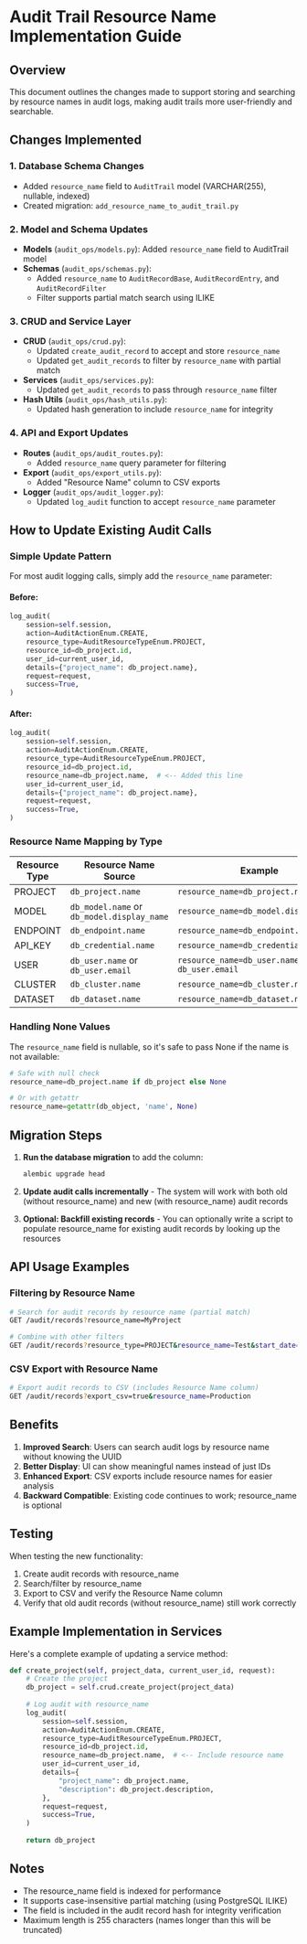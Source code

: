 # Audit Trail Resource Name Implementation Guide

## Overview
This document outlines the changes made to support storing and searching by resource names in audit logs, making audit trails more user-friendly and searchable.

## Changes Implemented

### 1. Database Schema Changes
- Added `resource_name` field to `AuditTrail` model (VARCHAR(255), nullable, indexed)
- Created migration: `add_resource_name_to_audit_trail.py`

### 2. Model and Schema Updates
- **Models** (`audit_ops/models.py`): Added `resource_name` field to AuditTrail model
- **Schemas** (`audit_ops/schemas.py`): 
  - Added `resource_name` to `AuditRecordBase`, `AuditRecordEntry`, and `AuditRecordFilter`
  - Filter supports partial match search using ILIKE

### 3. CRUD and Service Layer
- **CRUD** (`audit_ops/crud.py`): 
  - Updated `create_audit_record` to accept and store `resource_name`
  - Updated `get_audit_records` to filter by `resource_name` with partial match
- **Services** (`audit_ops/services.py`): 
  - Updated `get_audit_records` to pass through `resource_name` filter
- **Hash Utils** (`audit_ops/hash_utils.py`): 
  - Updated hash generation to include `resource_name` for integrity

### 4. API and Export Updates
- **Routes** (`audit_ops/audit_routes.py`): 
  - Added `resource_name` query parameter for filtering
- **Export** (`audit_ops/export_utils.py`): 
  - Added "Resource Name" column to CSV exports
- **Logger** (`audit_ops/audit_logger.py`): 
  - Updated `log_audit` function to accept `resource_name` parameter

## How to Update Existing Audit Calls

### Simple Update Pattern

For most audit logging calls, simply add the `resource_name` parameter:

#### Before:
```python
log_audit(
    session=self.session,
    action=AuditActionEnum.CREATE,
    resource_type=AuditResourceTypeEnum.PROJECT,
    resource_id=db_project.id,
    user_id=current_user_id,
    details={"project_name": db_project.name},
    request=request,
    success=True,
)
```

#### After:
```python
log_audit(
    session=self.session,
    action=AuditActionEnum.CREATE,
    resource_type=AuditResourceTypeEnum.PROJECT,
    resource_id=db_project.id,
    resource_name=db_project.name,  # <-- Added this line
    user_id=current_user_id,
    details={"project_name": db_project.name},
    request=request,
    success=True,
)
```

### Resource Name Mapping by Type

| Resource Type | Resource Name Source | Example |
|--------------|---------------------|---------|
| PROJECT | `db_project.name` | `resource_name=db_project.name` |
| MODEL | `db_model.name` or `db_model.display_name` | `resource_name=db_model.display_name` |
| ENDPOINT | `db_endpoint.name` | `resource_name=db_endpoint.name` |
| API_KEY | `db_credential.name` | `resource_name=db_credential.name` |
| USER | `db_user.name` or `db_user.email` | `resource_name=db_user.name or db_user.email` |
| CLUSTER | `db_cluster.name` | `resource_name=db_cluster.name` |
| DATASET | `db_dataset.name` | `resource_name=db_dataset.name` |

### Handling None Values

The `resource_name` field is nullable, so it's safe to pass None if the name is not available:

```python
# Safe with null check
resource_name=db_project.name if db_project else None

# Or with getattr
resource_name=getattr(db_object, 'name', None)
```

## Migration Steps

1. **Run the database migration** to add the column:
   ```bash
   alembic upgrade head
   ```

2. **Update audit calls incrementally** - The system will work with both old (without resource_name) and new (with resource_name) audit records

3. **Optional: Backfill existing records** - You can optionally write a script to populate resource_name for existing audit records by looking up the resources

## API Usage Examples

### Filtering by Resource Name
```bash
# Search for audit records by resource name (partial match)
GET /audit/records?resource_name=MyProject

# Combine with other filters
GET /audit/records?resource_type=PROJECT&resource_name=Test&start_date=2024-01-01
```

### CSV Export with Resource Name
```bash
# Export audit records to CSV (includes Resource Name column)
GET /audit/records?export_csv=true&resource_name=Production
```

## Benefits

1. **Improved Search**: Users can search audit logs by resource name without knowing the UUID
2. **Better Display**: UI can show meaningful names instead of just IDs
3. **Enhanced Export**: CSV exports include resource names for easier analysis
4. **Backward Compatible**: Existing code continues to work; resource_name is optional

## Testing

When testing the new functionality:

1. Create audit records with resource_name
2. Search/filter by resource_name 
3. Export to CSV and verify the Resource Name column
4. Verify that old audit records (without resource_name) still work correctly

## Example Implementation in Services

Here's a complete example of updating a service method:

```python
def create_project(self, project_data, current_user_id, request):
    # Create the project
    db_project = self.crud.create_project(project_data)
    
    # Log audit with resource_name
    log_audit(
        session=self.session,
        action=AuditActionEnum.CREATE,
        resource_type=AuditResourceTypeEnum.PROJECT,
        resource_id=db_project.id,
        resource_name=db_project.name,  # <-- Include resource name
        user_id=current_user_id,
        details={
            "project_name": db_project.name,
            "description": db_project.description,
        },
        request=request,
        success=True,
    )
    
    return db_project
```

## Notes

- The resource_name field is indexed for performance
- It supports case-insensitive partial matching (using PostgreSQL ILIKE)
- The field is included in the audit record hash for integrity verification
- Maximum length is 255 characters (names longer than this will be truncated)